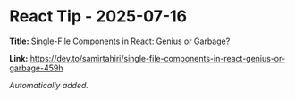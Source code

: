 # React Tip - 2025-07-16

**Title:** Single-File Components in React: Genius or Garbage?

**Link:** https://dev.to/samirtahiri/single-file-components-in-react-genius-or-garbage-459h

_Automatically added._
